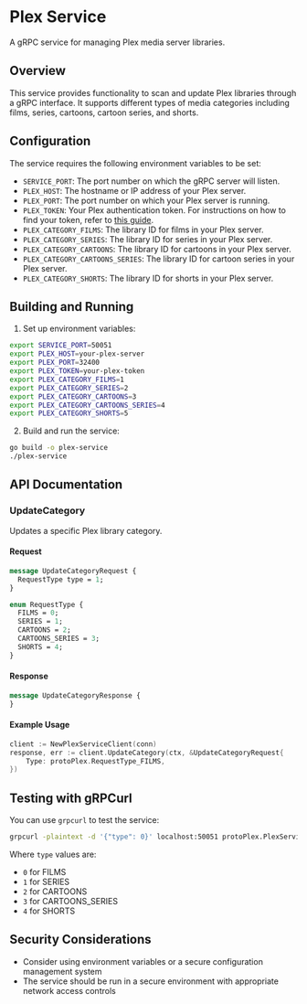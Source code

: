 # Plex Service

A gRPC service for managing Plex media server libraries.

## Overview

This service provides functionality to scan and update Plex libraries through a gRPC interface. It supports different types of media categories including films, series, cartoons, cartoon series, and shorts.

## Configuration

The service requires the following environment variables to be set:

- `SERVICE_PORT`: The port number on which the gRPC server will listen.
- `PLEX_HOST`: The hostname or IP address of your Plex server.
- `PLEX_PORT`: The port number on which your Plex server is running.
- `PLEX_TOKEN`: Your Plex authentication token. For instructions on how to find your token, refer to [this guide](https://www.plexopedia.com/plex-media-server/general/plex-token/#getcurrentusertoken).
- `PLEX_CATEGORY_FILMS`: The library ID for films in your Plex server.
- `PLEX_CATEGORY_SERIES`: The library ID for series in your Plex server.
- `PLEX_CATEGORY_CARTOONS`: The library ID for cartoons in your Plex server.
- `PLEX_CATEGORY_CARTOONS_SERIES`: The library ID for cartoon series in your Plex server.
- `PLEX_CATEGORY_SHORTS`: The library ID for shorts in your Plex server.

## Building and Running

1. Set up environment variables:
```bash
export SERVICE_PORT=50051
export PLEX_HOST=your-plex-server
export PLEX_PORT=32400
export PLEX_TOKEN=your-plex-token
export PLEX_CATEGORY_FILMS=1
export PLEX_CATEGORY_SERIES=2
export PLEX_CATEGORY_CARTOONS=3
export PLEX_CATEGORY_CARTOONS_SERIES=4
export PLEX_CATEGORY_SHORTS=5
```

2. Build and run the service:
```bash
go build -o plex-service
./plex-service
```

## API Documentation

### UpdateCategory

Updates a specific Plex library category.

#### Request
```protobuf
message UpdateCategoryRequest {
  RequestType type = 1;
}

enum RequestType {
  FILMS = 0;
  SERIES = 1;
  CARTOONS = 2;
  CARTOONS_SERIES = 3;
  SHORTS = 4;
}
```

#### Response
```protobuf
message UpdateCategoryResponse {
}
```

#### Example Usage
```go
client := NewPlexServiceClient(conn)
response, err := client.UpdateCategory(ctx, &UpdateCategoryRequest{
    Type: protoPlex.RequestType_FILMS,
})
```

## Testing with gRPCurl

You can use `grpcurl` to test the service:

```bash
grpcurl -plaintext -d '{"type": 0}' localhost:50051 protoPlex.PlexService/UpdateCategory
```

Where `type` values are:
- `0` for FILMS
- `1` for SERIES
- `2` for CARTOONS
- `3` for CARTOONS_SERIES
- `4` for SHORTS

## Security Considerations

- Consider using environment variables or a secure configuration management system
- The service should be run in a secure environment with appropriate network access controls 